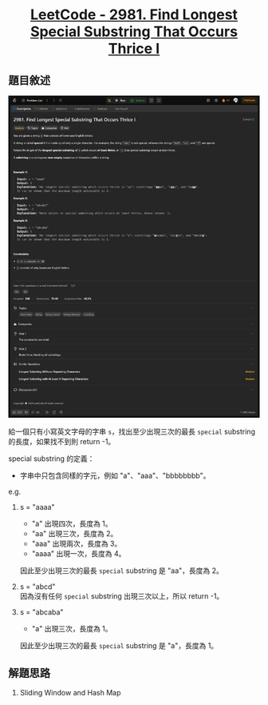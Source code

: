 # <center> [LeetCode - 2981. Find Longest Special Substring That Occurs Thrice I](https://leetcode.com/problems/find-longest-special-substring-that-occurs-thrice-i/description/) </center>

## 題目敘述

[![](https://raw.githubusercontent.com/reese60525/ForPicGo/main/Pictures202412101114767.png)]((https://raw.githubusercontent.com/reese60525/ForPicGo/main/Pictures202412101114767.png))

給一個只有小寫英文字母的字串 `s`，找出至少出現三次的最長 `special` substring 的長度，如果找不到則 return -1。

special substring 的定義：

- 字串中只包含同樣的字元，例如 "a"、"aaa"、"bbbbbbbb"。

e.g.

1. s = "aaaa"  
   - "a" 出現四次，長度為 1。
   - "aa" 出現三次，長度為 2。
   - "aaa" 出現兩次，長度為 3。
   - "aaaa" 出現一次，長度為 4。

    因此至少出現三次的最長 `special` substring 是 "aa"，長度為 2。

2. s = "abcd"  
   因為沒有任何 `special` substring 出現三次以上，所以 return -1。

3. s = "abcaba"  
   - "a" 出現三次，長度為 1。

   因此至少出現三次的最長 `special` substring 是 "a"，長度為 1。

## 解題思路

1. Sliding Window and Hash Map
